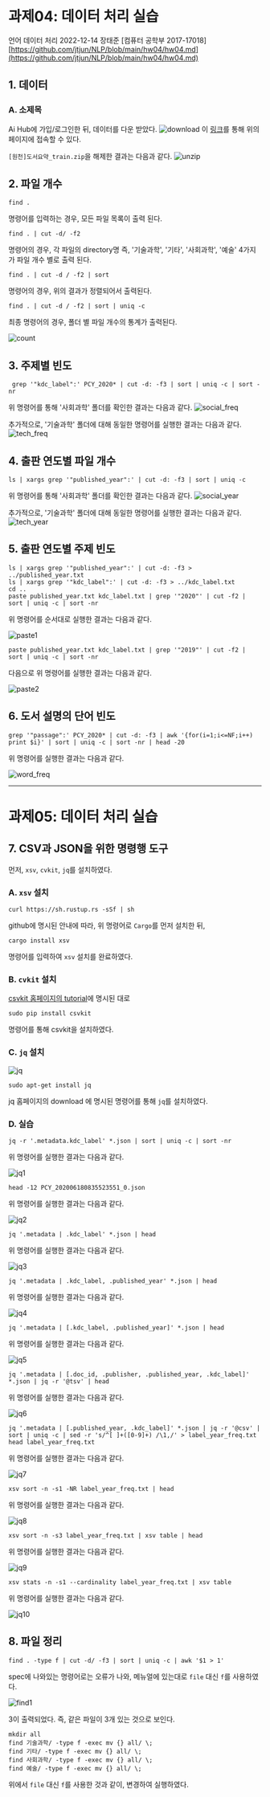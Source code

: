 # 과제04: 데이터 처리 실습

언어 데이터 처리 2022-12-14 장태준 [컴퓨터 공학부 2017-17018]
[https://github.com/jtjun/NLP/blob/main/hw04/hw04.md](https://github.com/jtjun/NLP/blob/main/hw04/hw04.md)

## 1. 데이터
### A. 소제목
Ai Hub에 가입/로그인한 뒤, 데이터를 다운 받았다.
![download](./src/download.png)
이 [링크](https://aihub.or.kr/aihubdata/data/view.do?currMenu=115&topMenu=100&aihubDataSe=realm&dataSetSn=93)를 통해 위의 페이지에 접속할 수 있다.

`[원천]도서요약_train.zip`을 해제한 결과는 다음과 같다.
![unzip](./src/unzip.png)

## 2. 파일 개수
```
find .
```
명령어를 입력하는 경우, 모든 파일 목록이 출력 된다.

```
find . | cut -d/ -f2
```
명령어의 경우, 각 파일의 directory명 즉, '기술과학', '기타', '사회과학', '예술' 4가지가 파일 개수 별로 출력 된다.

```
find . | cut -d / -f2 | sort
```
명령어의 경우, 위의 결과가 정렬되어서 출력된다.

```
find . | cut -d / -f2 | sort | uniq -c
```
최종 명령어의 경우, 폴더 별 파일 개수의 통계가 출력된다.


![count](./src/count.png)

## 3. 주제별 빈도
```
 grep '"kdc_label":' PCY_2020* | cut -d: -f3 | sort | uniq -c | sort -nr
```
위 명령어를 통해 '사회과학' 폴더를 확인한 결과는 다음과 같다.
![social_freq](./src/social_freq.png)

추가적으로, '기술과학' 폴더에 대해 동일한 명령어를 실행한 결과는 다음과 같다.
![tech_freq](./src/tech_freq.png)

## 4. 출판 연도별 파일 개수
```
ls | xargs grep '"published_year":' | cut -d: -f3 | sort | uniq -c
```
위 명령어를 통해 '사회과학' 폴더를 확인한 결과는 다음과 같다.
![social_year](./src/social_year.png)

추가적으로, '기술과학' 폴더에 대해 동일한 명령어를 실행한 결과는 다음과 같다.
![tech_year](./src/tech_year.png)

## 5. 출판 연도별 주제 빈도
```
ls | xargs grep '"published_year":' | cut -d: -f3 > ../published_year.txt
ls | xargs grep '"kdc_label":' | cut -d: -f3 > ../kdc_label.txt
cd ..
paste published_year.txt kdc_label.txt | grep '"2020"' | cut -f2 | sort | uniq -c | sort -nr
```
위 명령어를 순서대로 실행한 결과는 다음과 같다.

![paste1](./src/paste1.png)

```
paste published_year.txt kdc_label.txt | grep '"2019"' | cut -f2 | sort | uniq -c | sort -nr
```
다음으로 위 명령어를 실행한 결과는 다음과 같다.

![paste2](./src/paste2.png)

## 6. 도서 설명의 단어 빈도
```
grep '"passage":' PCY_2020* | cut -d: -f3 | awk '{for(i=1;i<=NF;i++) print $i}' | sort | uniq -c | sort -nr | head -20
```
위 명령어를 실행한 결과는 다음과 같다.

![word_freq](./src/word_freq.png)

----

# 과제05: 데이터 처리 실습

## 7. CSV과 JSON을 위한 명령행 도구
먼저, `xsv`, `cvkit`, `jq`를 설치하였다.

### A. `xsv` 설치
```
curl https://sh.rustup.rs -sSf | sh
```
github에 명시된 안내에 따라, 위 명령어로 `Cargo`를 먼저 설치한 뒤,
```
cargo install xsv
```
명령어를 입력하여 `xsv` 설치를 완료하였다.

### B. `cvkit` 설치
[csvkit 홈페이지의 tutorial](https://csvkit.readthedocs.io/en/latest/tutorial/1_getting_started.html)에 명시된 대로
```
sudo pip install csvkit
```
명령어를 통해 csvkit을 설치하였다.

### C. `jq` 설치
![jq](./src/jq.png)
```
sudo apt-get install jq
```
jq 홈페이지의 download 에 명시된 명령어를 통해 `jq`를 설치하였다.

### D. 실습
```
jq -r '.metadata.kdc_label' *.json | sort | uniq -c | sort -nr
```
위 명령어를 실행한 결과는 다음과 같다.

![jq1](./src/jq1.png)

```
head -12 PCY_202006180835523551_0.json
```
위 명령어를 실행한 결과는 다음과 같다.

![jq2](./src/jq2.png)

```
jq '.metadata | .kdc_label' *.json | head
```
위 명령어를 실행한 결과는 다음과 같다.

![jq3](./src/jq3.png)


```
jq '.metadata | .kdc_label, .published_year' *.json | head
```
위 명령어를 실행한 결과는 다음과 같다.

![jq4](./src/jq4.png)


```
jq '.metadata | [.kdc_label, .published_year]' *.json | head
```
위 명령어를 실행한 결과는 다음과 같다.

![jq5](./src/jq5.png)

```
jq '.metadata | [.doc_id, .publisher, .published_year, .kdc_label]' *.json | jq -r '@tsv' | head
```
위 명령어를 실행한 결과는 다음과 같다.

![jq6](./src/jq6.png)

```
jq '.metadata | [.published_year, .kdc_label]' *.json | jq -r '@csv' | sort | uniq -c | sed -r 's/^[ ]+([0-9]+) /\1,/' > label_year_freq.txt
head label_year_freq.txt
```
위 명령어를 실행한 결과는 다음과 같다.

![jq7](./src/jq7.png)

```
xsv sort -n -s1 -NR label_year_freq.txt | head
```
위 명령어를 실행한 결과는 다음과 같다.

![jq8](./src/jq8.png)

```
xsv sort -n -s3 label_year_freq.txt | xsv table | head
```
위 명령어를 실행한 결과는 다음과 같다.

![jq9](./src/jq9.png)

```
xsv stats -n -s1 --cardinality label_year_freq.txt | xsv table
```
위 명령어를 실행한 결과는 다음과 같다.

![jq10](./src/jq10.png)


## 8. 파일 정리
```
find . -type f | cut -d/ -f3 | sort | uniq -c | awk '$1 > 1'
```
spec에 나와있는 명령어로는 오류가 나와, 메뉴얼에 있는대로 `file` 대신 `f`를 사용하였다.

![find1](./src/find1.png)

3이 출력되었다. 즉, 같은 파일이 3개 있는 것으로 보인다.

```
mkdir all
find 기술과학/ -type f -exec mv {} all/ \;
find 기타/ -type f -exec mv {} all/ \;
find 사회과학/ -type f -exec mv {} all/ \;
find 예술/ -type f -exec mv {} all/ \;
```
위에서 `file` 대신 `f`를 사용한 것과 같이, 변경하여 실행하였다.